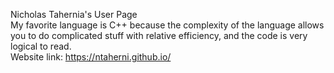 Nicholas Tahernia's User Page <br>
My favorite language is C++ because the complexity of the language allows you to do complicated stuff with relative efficiency, and the code is very logical to read. <br>
Website link: https://ntaherni.github.io/
